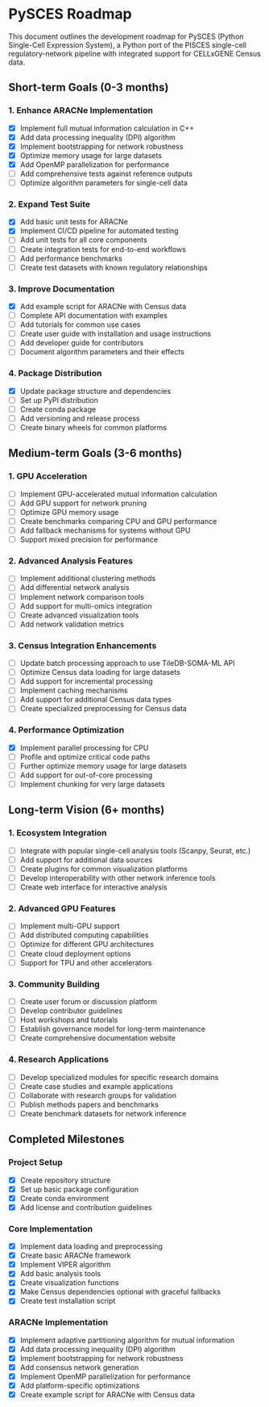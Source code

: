 # PySCES Roadmap

This document outlines the development roadmap for PySCES (Python Single-Cell Expression System), a Python port of the PISCES single-cell regulatory-network pipeline with integrated support for CELLxGENE Census data.

## Short-term Goals (0-3 months)

### 1. Enhance ARACNe Implementation
- [x] Implement full mutual information calculation in C++
- [x] Add data processing inequality (DPI) algorithm
- [x] Implement bootstrapping for network robustness
- [x] Optimize memory usage for large datasets
- [x] Add OpenMP parallelization for performance
- [ ] Add comprehensive tests against reference outputs
- [ ] Optimize algorithm parameters for single-cell data

### 2. Expand Test Suite
- [x] Add basic unit tests for ARACNe
- [x] Implement CI/CD pipeline for automated testing
- [ ] Add unit tests for all core components
- [ ] Create integration tests for end-to-end workflows
- [ ] Add performance benchmarks
- [ ] Create test datasets with known regulatory relationships

### 3. Improve Documentation
- [x] Add example script for ARACNe with Census data
- [ ] Complete API documentation with examples
- [ ] Add tutorials for common use cases
- [ ] Create user guide with installation and usage instructions
- [ ] Add developer guide for contributors
- [ ] Document algorithm parameters and their effects

### 4. Package Distribution
- [x] Update package structure and dependencies
- [ ] Set up PyPI distribution
- [ ] Create conda package
- [ ] Add versioning and release process
- [ ] Create binary wheels for common platforms

## Medium-term Goals (3-6 months)

### 1. GPU Acceleration
- [ ] Implement GPU-accelerated mutual information calculation
- [ ] Add GPU support for network pruning
- [ ] Optimize GPU memory usage
- [ ] Create benchmarks comparing CPU and GPU performance
- [ ] Add fallback mechanisms for systems without GPU
- [ ] Support mixed precision for performance

### 2. Advanced Analysis Features
- [ ] Implement additional clustering methods
- [ ] Add differential network analysis
- [ ] Implement network comparison tools
- [ ] Add support for multi-omics integration
- [ ] Create advanced visualization tools
- [ ] Add network validation metrics

### 3. Census Integration Enhancements
- [ ] Update batch processing approach to use TileDB-SOMA-ML API
- [ ] Optimize Census data loading for large datasets
- [ ] Add support for incremental processing
- [ ] Implement caching mechanisms
- [ ] Add support for additional Census data types
- [ ] Create specialized preprocessing for Census data

### 4. Performance Optimization
- [x] Implement parallel processing for CPU
- [ ] Profile and optimize critical code paths
- [ ] Further optimize memory usage for large datasets
- [ ] Add support for out-of-core processing
- [ ] Implement chunking for very large datasets

## Long-term Vision (6+ months)

### 1. Ecosystem Integration
- [ ] Integrate with popular single-cell analysis tools (Scanpy, Seurat, etc.)
- [ ] Add support for additional data sources
- [ ] Create plugins for common visualization platforms
- [ ] Develop interoperability with other network inference tools
- [ ] Create web interface for interactive analysis

### 2. Advanced GPU Features
- [ ] Implement multi-GPU support
- [ ] Add distributed computing capabilities
- [ ] Optimize for different GPU architectures
- [ ] Create cloud deployment options
- [ ] Support for TPU and other accelerators

### 3. Community Building
- [ ] Create user forum or discussion platform
- [ ] Develop contributor guidelines
- [ ] Host workshops and tutorials
- [ ] Establish governance model for long-term maintenance
- [ ] Create comprehensive documentation website

### 4. Research Applications
- [ ] Develop specialized modules for specific research domains
- [ ] Create case studies and example applications
- [ ] Collaborate with research groups for validation
- [ ] Publish methods papers and benchmarks
- [ ] Create benchmark datasets for network inference

## Completed Milestones

### Project Setup
- [x] Create repository structure
- [x] Set up basic package configuration
- [x] Create conda environment
- [x] Add license and contribution guidelines

### Core Implementation
- [x] Implement data loading and preprocessing
- [x] Create basic ARACNe framework
- [x] Implement VIPER algorithm
- [x] Add basic analysis tools
- [x] Create visualization functions
- [x] Make Census dependencies optional with graceful fallbacks
- [x] Create test installation script

### ARACNe Implementation
- [x] Implement adaptive partitioning algorithm for mutual information
- [x] Add data processing inequality (DPI) algorithm
- [x] Implement bootstrapping for network robustness
- [x] Add consensus network generation
- [x] Implement OpenMP parallelization for performance
- [x] Add platform-specific optimizations
- [x] Create example script for ARACNe with Census data
